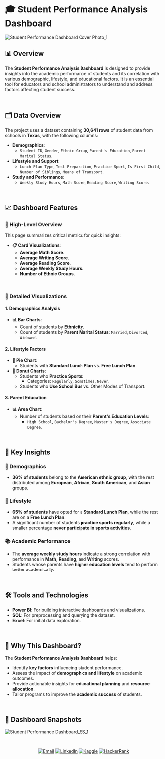 # 🎓 Student Performance Analysis Dashboard  

![Student Performance Dashboard Cover Photo_1](https://github.com/user-attachments/assets/06801b6b-12a7-4ff9-aba6-8182f4a23275)

## 📊 Overview  
The **Student Performance Analysis Dashboard** is designed to provide insights into the academic performance of students and its correlation with various demographic, lifestyle, and educational factors. It is an essential tool for educators and school administrators to understand and address factors affecting student success.  

<br>

## 🗂️ Data Overview  

The project uses a dataset containing **30,641 rows** of student data from schools in **Texas**, with the following columns:  
- **Demographics**:  
  - `Student ID`, `Gender`, `Ethnic Group`, `Parent's Education`, `Parent Marital Status`.  
- **Lifestyle and Support**:  
  - `Lunch Plan Type`, `Test Preparation`, `Practice Sport`, `Is First Child`, `Number of Siblings`, `Means of Transport`.  
- **Study and Performance**:  
  - `Weekly Study Hours`, `Math Score`, `Reading Score`, `Writing Score`.  

<br>

## 📈 Dashboard Features  

### **📍 High-Level Overview**  
This page summarizes critical metrics for quick insights:  
- **📋 Card Visualizations**:  
  - **Average Math Score**.  
  - **Average Writing Score**.  
  - **Average Reading Score**.  
  - **Average Weekly Study Hours**.  
  - **Number of Ethnic Groups**.  

<br>

### **📍 Detailed Visualizations**  
#### **1. Demographics Analysis**  
- **📊 Bar Charts**:  
  - Count of students by **Ethnicity**.  
  - Count of students by **Parent Marital Status**: `Married`, `Divorced`, `Widowed`.  

#### **2. Lifestyle Factors**  
- **🍕 Pie Chart**:  
  - Students with **Standard Lunch Plan** vs. **Free Lunch Plan**.  
- **🏀 Donut Charts**:  
  - Students who **Practice Sports**:  
    - Categories: `Regularly`, `Sometimes`, `Never`.  
  - Students who **Use School Bus** vs. Other Modes of Transport.  

#### **3. Parent Education**  
- **📊 Area Chart**:  
  - Number of students based on their **Parent's Education Levels**:  
    - `High School`, `Bachelor's Degree`, `Master's Degree`, `Associate Degree`.  

<br>

## 📌 Key Insights  

### **👥 Demographics**  
- **36% of students** belong to the **American ethnic group**, with the rest distributed among **European**, **African**, **South American**, and **Asian** groups.  

### **🥗 Lifestyle**  
- **65% of students** have opted for a **Standard Lunch Plan**, while the rest are on a **Free Lunch Plan**.  
- A significant number of students **practice sports regularly**, while a smaller percentage **never participate in sports activities**.  

### **📚 Academic Performance**  
- The **average weekly study hours** indicate a strong correlation with performance in **Math**, **Reading**, and **Writing** scores.  
- Students whose parents have **higher education levels** tend to perform better academically.  

<br>

## 🛠️ Tools and Technologies  
- **Power BI**: For building interactive dashboards and visualizations.  
- **SQL**: For preprocessing and querying the dataset.  
- **Excel**: For initial data exploration.  

<br>

## 🌟 Why This Dashboard?  
The **Student Performance Analysis Dashboard** helps:  
- Identify **key factors** influencing student performance.  
- Assess the impact of **demographics and lifestyle** on academic outcomes.  
- Provide actionable insights for **educational planning** and **resource allocation**.  
- Tailor programs to improve the **academic success** of students.  

<br>

## 📸 Dashboard Snapshots  
![Student Performance Dashboard_SS_1](https://github.com/user-attachments/assets/f8440bbf-5b07-40f0-ab52-7d50fc965457)

<br>

<p align="center"> <a href="mailto:akshay.manchekar2002@gmail.com"><img src="https://img.shields.io/badge/Email-D14836?style=for-the-badge&logo=gmail&logoColor=white" alt="Email"></a> <a href="https://www.linkedin.com/in/akshaymanchekar"><img src="https://img.shields.io/badge/LinkedIn-0077B5?style=for-the-badge&logo=linkedin&logoColor=white" alt="LinkedIn"></a> <a href="https://www.kaggle.com/akshaymanchekar"><img src="https://img.shields.io/badge/Kaggle-20BEFF?style=for-the-badge&logo=kaggle&logoColor=white" alt="Kaggle"></a> <a href="https://www.hackerrank.com/akshay_mancheka1"><img src="https://img.shields.io/badge/HackerRank-2EC866?style=for-the-badge&logo=hackerrank&logoColor=white" alt="HackerRank"></a> </p>


 
